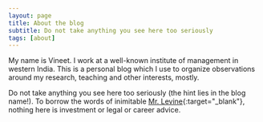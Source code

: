 ```yaml
---
layout: page
title: About the blog
subtitle: Do not take anything you see here too seriously
tags: [about]
---
```


My name is Vineet. I work at a well-known institute of management in western
India. This is a personal blog which I use to organize observations around my
research, teaching and other interests, mostly.

Do not take anything you see here too seriously (the hint lies in the blog
name!).  To borrow the words of inimitable [Mr.
Levine](https://www.bloomberg.com/opinion/authors/ARbTQlRLRjE/matthew-s-levine){:target="_blank"},
nothing here is investment or legal or career advice.

